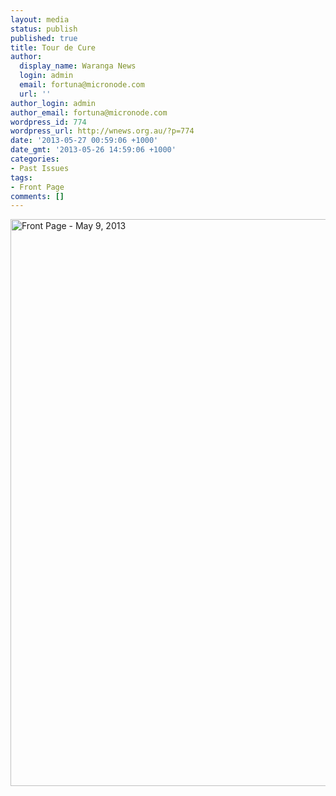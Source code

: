 ```yaml
---
layout: media
status: publish
published: true
title: Tour de Cure
author:
  display_name: Waranga News
  login: admin
  email: fortuna@micronode.com
  url: ''
author_login: admin
author_email: fortuna@micronode.com
wordpress_id: 774
wordpress_url: http://wnews.org.au/?p=774
date: '2013-05-27 00:59:06 +1000'
date_gmt: '2013-05-26 14:59:06 +1000'
categories:
- Past Issues
tags:
- Front Page
comments: []
---
```


<a href="{{ site.url }}/images/2013/05/frontpage-20130509.pdf"><img class="alignnone size-full wp-image-771" alt="Front Page - May 9, 2013" src="{{ site.url }}/images/2013/05/frontpage-20130509.png" width="624" height="907" /></a>
